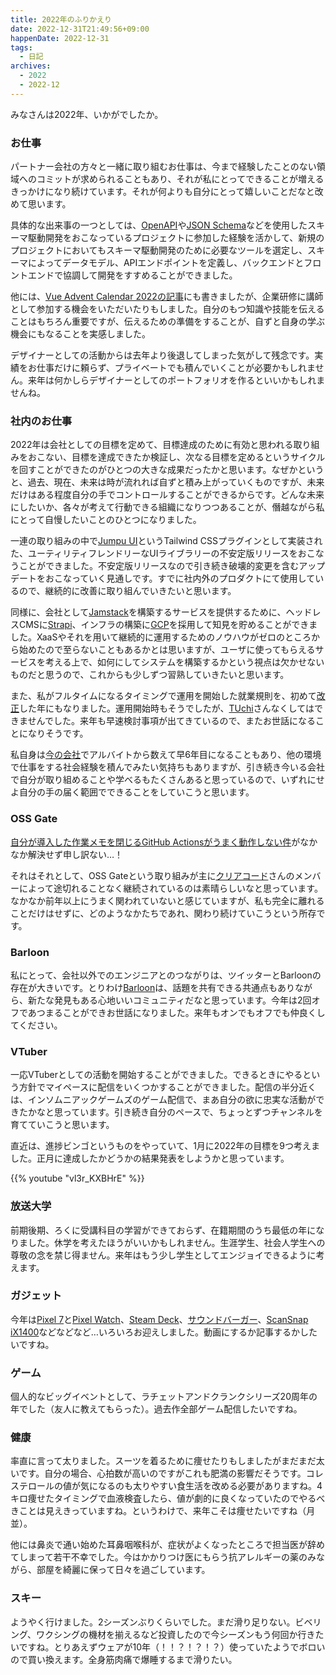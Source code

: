 ```yaml
---
title: 2022年のふりかえり
date: 2022-12-31T21:49:56+09:00
happenDate: 2022-12-31
tags:
  - 日記
archives:
  - 2022
  - 2022-12
---
```


みなさんは2022年、いかがでしたか。

### お仕事

パートナー会社の方々と一緒に取り組むお仕事は、今まで経験したことのない領域へのコミットが求められることもあり、それが私にとってできることが増えるきっかけになり続けています。それが何よりも自分にとって嬉しいことだなと改めて思います。

具体的な出来事の一つとしては、[OpenAPI](https://swagger.io/specification/)や[JSON Schema](https://json-schema.org/)などを使用したスキーマ駆動開発をおこなっているプロジェクトに参加した経験を活かして、新規のプロジェクトにおいてもスキーマ駆動開発のために必要なツールを選定し、スキーマによってデータモデル、APIエンドポイントを定義し、バックエンドとフロントエンドで協調して開発をすすめることができました。

他には、[Vue Advent Calendar 2022の記事](https://qiita.com/knokmki612/items/38dabf15825d9f0abb46)にも書きましたが、企業研修に講師として参加する機会をいただいたりもしました。自分のもつ知識や技能を伝えることはもちろん重要ですが、伝えるための準備をすることが、自ずと自身の学ぶ機会にもなることを実感しました。

デザイナーとしての活動からは去年より後退してしまった気がして残念です。実績をお仕事だけに頼らず、プライベートでも積んでいくことが必要かもしれません。来年は何かしらデザイナーとしてのポートフォリオを作るといいかもしれませんね。

### 社内のお仕事

2022年は会社としての目標を定めて、目標達成のために有効と思われる取り組みをおこない、目標を達成できたか検証し、次なる目標を定めるというサイクルを回すことができたのがひとつの大きな成果だったかと思います。なぜかというと、過去、現在、未来は時が流れれば自ずと積み上がっていくものですが、未来だけはある程度自分の手でコントロールすることができるからです。どんな未来にしたいか、各々が考えて行動できる組織になりつつあることが、僭越ながら私にとって自慢したいことのひとつになりました。

一連の取り組みの中で[Jumpu UI](https://github.com/tuqulore/jumpu-ui)というTailwind CSSプラグインとして実装された、ユーティリティフレンドリーなUIライブラリーの不安定版リリースをおこなうことができました。不安定版リリースなので引き続き破壊的変更を含むアップデートをおこなっていく見通しです。すでに社内外のプロダクトにて使用しているので、継続的に改善に取り組んでいきたいと思います。

同様に、会社として[Jamstack](https://jamstack.org/)を構築するサービスを提供するために、ヘッドレスCMSに[Strapi](https://strapi.io/)、インフラの構築に[GCP](https://console.cloud.google.com/welcome?project=crafty-key-319913&hl=ja)を採用して知見を貯めることができました。XaaSやそれを用いて継続的に運用するためのノウハウがゼロのところから始めたので至らないこともあるかとは思いますが、ユーザに使ってもらえるサービスを考える上で、如何にしてシステムを構築するかという視点は欠かせないものだと思うので、これからも少しずつ習熟していきたいと思います。

また、私がフルタイムになるタイミングで運用を開始した就業規則を、初めて[改正](https://github.com/tuqulore/employee-handbook/releases/tag/20221221)した年にもなりました。運用開始時もそうでしたが、[TUchi](https://twitter.com/Takashi_U)さんなくしてはできませんでした。来年も早速検討事項が出てきているので、またお世話になることになりそうです。

私自身は[今の会社](https://tuqulore.com/)でアルバイトから数えて早6年目になることもあり、他の環境で仕事をする社会経験を積んでみたい気持ちもありますが、引き続き今いる会社で自分が取り組めることや学べるもたくさんあると思っているので、いずれにせよ自分の手の届く範囲でできることをしていこうと思います。

### OSS Gate

[自分が導入した作業メモを閉じるGitHub Actionsがうまく動作しない件](https://github.com/oss-gate/workshop/issues/1532)がなかなか解決せず申し訳ない…！

それはそれとして、OSS Gateという取り組みが主に[クリアコード](https://www.clear-code.com/)さんのメンバーによって途切れることなく継続されているのは素晴らしいなと思っています。なかなか前年以上にうまく関われていないと感じていますが、私も完全に離れることだけはせずに、どのようなかたちであれ、関わり続けていこうという所存です。

### Barloon

私にとって、会社以外でのエンジニアとのつながりは、ツイッターとBarloonの存在が大きいです。とりわけ[Barloon](https://barloon.jp/)は、話題を共有できる共通点もありながら、新たな発見もある心地いいコミュニティだなと思っています。今年は2回オフであつまることができお世話になりました。来年もオンでもオフでも仲良くしてください。

### VTuber

一応VTuberとしての活動を開始することができました。できるときにやるという方針でマイペースに配信をいくつかすることができました。配信の半分近くは、インソムニアックゲームズのゲーム配信で、まあ自分の欲に忠実な活動ができたかなと思っています。引き続き自分のペースで、ちょっとずつチャンネルを育てていこうと思います。

直近は、進捗ビンゴというものをやっていて、1月に2022年の目標を9つ考えました。正月に達成したかどうかの結果発表をしようかと思っています。

{{% youtube "vl3r_KXBHrE" %}}

### 放送大学

前期後期、ろくに受講科目の学習ができておらず、在籍期間のうち最低の年になりました。休学を考えたほうがいいかもしれません。生涯学生、社会人学生への尊敬の念を禁じ得ません。来年はもう少し学生としてエンジョイできるように考えます。

### ガジェット

今年は[Pixel 7](https://store.google.com/jp/product/pixel_7?hl=ja)と[Pixel Watch](https://store.google.com/jp/product/google_pixel_watch?hl=ja)、[Steam Deck](https://www.steamdeck.com/ja/)、[サウンドバーガー](https://www.audio-technica.co.jp/product/AT-SB2022)、[ScanSnap iX1400](https://scansnap.fujitsu.com/jp/product/ix1400/)などなどなど…いろいろお迎えしました。動画にするか記事するかしたいですね。

### ゲーム

個人的なビッグイベントとして、ラチェットアンドクランクシリーズ20周年の年でした（友人に教えてもらった）。過去作全部ゲーム配信したいですね。

### 健康

率直に言って太りました。スーツを着るために痩せたりもしましたがまだまだ太いです。自分の場合、心拍数が高いのですがこれも肥満の影響だそうです。コレステロールの値が気になるのも太りやすい食生活を改める必要がありますね。4キロ痩せたタイミングで血液検査したら、値が劇的に良くなっていたのでやるべきことは見えきっていますね。というわけで、来年こそは痩せたいですね（月並）。

他には鼻炎で通い始めた耳鼻咽喉科が、症状がよくなったところで担当医が辞めてしまって若干不幸でした。今はかかりつけ医にもらう抗アレルギーの薬のみながら、部屋を綺麗に保って日々を過ごしています。

### スキー

ようやく行けました。2シーズンぶりくらいでした。まだ滑り足りない。ビベリング、ワクシングの機材を揃えるなど投資したので今シーズンもう何回か行きたいですね。とりあえずウェアが10年（！！？！？！？）使っていたようでボロいので買い換えます。全身筋肉痛で爆睡するまで滑りたい。
